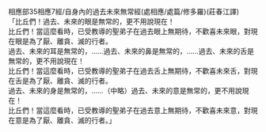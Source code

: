 相應部35相應7經/自身內的過去未來無常經(處相應/處篇/修多羅)(莊春江譯)  
「比丘們！過去、未來的眼是無常的，更不用說現在！  
比丘們！當這麼看時，已受教導的聖弟子在過去眼上無期待，不歡喜未來眼，對現在眼是為了厭、離貪、滅的行者。  
過去、未來的耳是無常的，……過去、未來的鼻是無常的，……過去、未來的舌是無常的，更不用說現在！  
比丘們！當這麼看時，已受教導的聖弟子在過去舌上無期待，不歡喜未來舌，對現在舌是為了厭、離貪、滅的行者。  
過去、未來的身是無常的，……（中略）過去、未來的意是無常的，更不用說現在！  
比丘們！當這麼看時，已受教導的聖弟子在過去意上無期待，不歡喜未來意，對現在意是為了厭、離貪、滅的行者。」  
  
  
